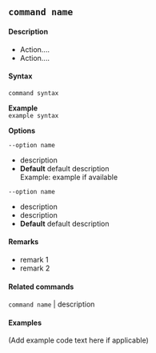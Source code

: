 ## `command name`
#### Description
* Action....  
* Action....  

#### Syntax
`command syntax`  

**Example**  
`example syntax`  

**Options**  

`--option name`

* description  
* **Default**  default description  
Example: example if available

`--option name`

* description  
* description  
* **Default**  default description

#### Remarks
* remark 1  
* remark 2  

#### Related commands
 `command name` | description

#### Examples
(Add example code text here if applicable)

